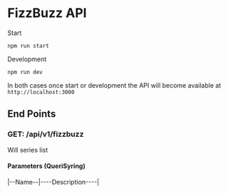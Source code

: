 # FizzBuzz API  

Start
```
npm run start
```

Development
```
npm run dev
```

In both cases once start or development the API will become available at ```http://localhost:3000```

## End Points

### GET: /api/v1/fizzbuzz
Will series list

#### Parameters (QueriSyring)

|--Name--|----Description----|
